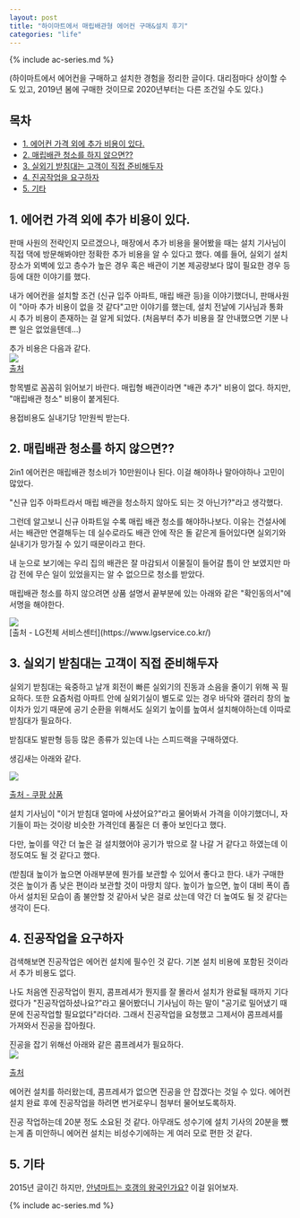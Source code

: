 ```yaml
---
layout: post
title: "하이마트에서 매립배관형 에어컨 구매&설치 후기"
categories: "life"
---
```


{% include ac-series.md %}

(하이마트에서 에어컨을 구매하고 설치한 경험을 정리한 글이다. 대리점마다 상이할 수도 있고, 2019년 봄에 구매한 것이므로 2020년부터는 다른 조건일 수도 있다.)

## 목차

- [1. 에어컨 가격 외에 추가 비용이 있다.](#1-에어컨-가격-외에-추가-비용이-있다)
- [2. 매립배관 청소를 하지 않으면??](#2-매립배관-청소를-하지-않으면)
- [3. 실외기 받침대는 고객이 직접 준비해두자](#3-실외기-받침대는-고객이-직접-준비해두자)
- [4. 진공작업을 요구하자](#4-진공작업을-요구하자)
- [5. 기타](#5-기타)

## 1. 에어컨 가격 외에 추가 비용이 있다.

판매 사원의 전략인지 모르겠으나, 매장에서 추가 비용을 물어봤을 때는 설치 기사님이 직접 댁에 방문해봐야만 정확한 추가 비용을 알 수 있다고 했다. 예를 들어, 실외기 설치 장소가 외벽에 있고 층수가 높은 경우 혹은 배관이 기본 제공량보다 많이 필요한 경우 등등에 대한 이야기를 했다.

내가 에어컨을 설치할 조건 (신규 입주 아파트, 매립 배관 등)을 이야기했더니, 판매사원이 "아마 추가 비용이 없을 것 같다"고만 이야기를 했는데, 설치 전날에 기사님과 통화 시 추가 비용이 존재하는 걸 알게 되었다. (처음부터 추가 비용을 잘 안내했으면 기분 나쁜 일은 없었을텐데...)

추가 비용은 다음과 같다.
<BR>
<img src="/images/posts/life/aircon/733034Ch.jpg">
<BR> [출처](https://devinterest.tistory.com/267)

항목별로 꼼꼼히 읽어보기 바란다. 매립형 배관이라면 "배관 추가" 비용이 없다. 하지만, "매립배관 청소" 비용이 붙게된다.

용접비용도 실내기당 1만원씩 받는다.

## 2. 매립배관 청소를 하지 않으면??

2in1 에어컨은 매립배관 청소비가 10만원이나 된다. 이걸 해야하나 말아야하나 고민이 많았다.

"신규 입주 아파트라서 매립 배관을 청소하지 않아도 되는 것 아닌가?"라고 생각했다.

그런데 알고보니 신규 아파트일 수록 매립 배관 청소를 해야하나보다. 이유는 건설사에서는 배관만 연결해두는 데 실수로라도 배관 안에 작은 돌 같은게 들어있다면 실외기와 실내기가 망가질 수 있기 때문이라고 한다.

내 눈으로 보기에는 우리 집의 배관은 잘 마감되서 이물질이 들어갈 틈이 안 보였지만 마감 전에 무슨 일이 있었을지는 알 수 없으므로 청소를 받았다.

매립배관 청소를 하지 않으려면 상품 설명서 끝부분에 있는 아래와 같은 "확인동의서"에 서명을 해야한다.

<img src="/images/posts/life/aircon/yFSdts9h.png">
<BR>
[출처 - LG전체 서비스센터](https://www.lgservice.co.kr/)

## 3. 실외기 받침대는 고객이 직접 준비해두자

실외기 받침대는 육중하고 날개 회전이 빠른 실외기의 진동과 소음을 줄이기 위해 꼭 필요하다. 또한 요즘처럼 아파트 안에 실외기실이 별도로 있는 경우 바닥와 갤러리 창의 높이차가 있기 때문에 공기 순환을 위해서도 실외기 높이를 높여서 설치해야하는데 이따로 받침대가 필요하다.

받침대도 발판형 등등 많은 종류가 있는데 나는 스피드랙을 구매하였다.

생김새는 아래와 같다.

<img src="/images/posts/life/aircon/gq8wRL6h.png">

[출처 - 쿠팡 상품](https://www.coupang.com/vp/products/1258473561?itemId=2259389812&vendorItemId=70256683590)

설치 기사님이 "이거 받침대 얼마에 사셨어요?"라고 물어봐서 가격을 이야기했더니, 자기들이 파는 것이랑 비슷한 가격인데 품질은 더 좋아 보인다고 했다.

다만, 높이를 약간 더 높은 걸 설치했어야 공기가 밖으로 잘 나갈 거 같다고 하였는데 이 정도여도 될 것 같다고 했다.

(받침대 높이가 높으면 아래부분에 뭔가를 보관할 수 있어서 좋다고 한다. 내가 구매한 것은 높이가 좀 낮은 편이라 보관할 것이 마땅치 않다. 높이가 높으면, 높이 대비 폭이 좁아서 설치된 모습이 좀 불안할 것 같아서 낮은 걸로 샀는데 약간 더 높여도 될 것 같다는 생각이 든다.

## 4. 진공작업을 요구하자

검색해보면 진공작업은 에어컨 설치에 필수인 것 같다. 기본 설치 비용에 포함된 것이라서 추가 비용도 없다.

나도 처음엔 진공작업이 뭔지, 콤프레셔가 뭔지를 잘 몰라서 설치가 완료될 때까지 기다렸다가 "진공작업하셨나요?"라고 물어봤더니 기사님이 하는 말이 "공기로 밀어냈기 때문에 진공작업할 필요없다"라더라. 그래서 진공작업을 요청했고 그제서야 콤프레셔를 가져와서 진공을 잡아줬다.

진공을 잡기 위해선 아래와 같은 콤프레셔가 필요하다.
<BR>
<img src="/images/posts/life/aircon/W0PP4VI.pngh">

[출처](https://m.blog.naver.com/airfactory7/220713921464)

에어컨 설치를 하러왔는데, 콤프레셔가 없으면 진공을 안 잡겠다는 것일 수 있다. 에어컨 설치 완료 후에 진공작업을 하려면 번거로우니 첨부터 물어보도록하자.

진공 작업하는데 20분 정도 소요된 것 같다. 아무래도 성수기에 설치 기사의 20분을 뺐는게 좀 미안하니 에어컨 설치는 비성수기에하는 게 여러 모로 편한 것 같다.

## 5. 기타

2015년 글이긴 하지만, [안녕마트는 호갱의 왕국인가요?](https://dvdprime.com/g2/bbs/board.php?bo_table=comm&wr_id=9457999) 이걸 읽어보자.

{% include ac-series.md %}

